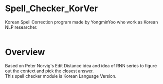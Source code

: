# Spell_Checker_KorVer </br>
Korean Spell Correction program made by YongminYoo who work as Korean NLP researcher. </br></br>


# Overview </br>
Based on Peter Norvig's Edit Distance idea and idea of RNN series to figure out the context and pick the closest answer. </br>
This spell checker module is Korean Language Version.
